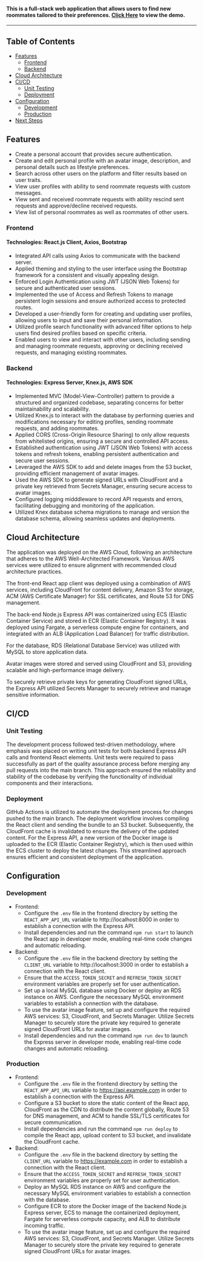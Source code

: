 #### This is a full-stack web application that allows users to find new roommates tailored to their preferences. [Click Here](http://51.20.185.60:3000/) to view the demo.

<hr/>

## Table of Contents

- [Features](#features)
  - [Frontend](#frontend)
  - [Backend](#backend)
- [Cloud Architecture](#cloud-architecture)
- [CI/CD](#cicd)
  - [Unit Testing](#unit-testing)
  - [Deployment](#deployment)
- [Configuration](#configuration)
  - [Development](#development)
  - [Production](#production)
- [Next Steps](#next-steps)

## Features

- Create a personal account that provides secure authentication.
- Create and edit personal profile with an avatar image, description, and personal details such as lifestyle preferences.
- Search across other users on the platform and filter results based on user traits.
- View user profiles with ability to send roommate requests with custom messages.
- View sent and received roommate requests with ability rescind sent requests and approve/decline received requests.
- View list of personal roommates as well as roommates of other users.

### Frontend

#### Technologies: React.js Client, Axios, Bootstrap

- Integrated API calls using Axios to communicate with the backend server.
- Applied theming and styling to the user interface using the Bootstrap framework for a consistent and visually appealing design.
- Enforced Login Authentication using JWT (JSON Web Tokens) for secure and authenticated user sessions.
- Implemented the use of Access and Refresh Tokens to manage persistent login sessions and ensure authorized access to protected routes.
- Developed a user-friendly form for creating and updating user profiles, allowing users to input and save their personal information.
- Utilized profile search functionality with advanced filter options to help users find desired profiles based on specific criteria.
- Enabled users to view and interact with other users, including sending and managing roommate requests, approving or declining received requests, and managing existing roommates.

### Backend

#### Technologies: Express Server, Knex.js, AWS SDK

- Implemented MVC (Model-View-Controller) pattern to provide a structured and organized codebase, separating concerns for better maintainability and scalability.
- Utilized Knex.js to interact with the database by performing queries and modifications necessary for editing profiles, sending roommate requests, and adding roommates.
- Applied CORS (Cross-Origin Resource Sharing) to only allow requests from whitelisted origins, ensuring a secure and controlled API access.
- Established authentication using JWT (JSON Web Tokens) with access tokens and refresh tokens, enabling persistent authentication and secure user sessions.
- Leveraged the AWS SDK to add and delete images from the S3 bucket, providing efficient management of avatar images.
- Used the AWS SDK to generate signed URLs with CloudFront and a private key retrieved from Secrets Manager, ensuring secure access to avatar images.
- Configured logging midddleware to record API requests and errors, facilitating debugging and monitoring of the application.
- Utilized Knex database schema migrations to manage and version the database schema, allowing seamless updates and deployments.

## Cloud Architecture

The application was deployed on the AWS Cloud, following an architecture that adheres to the AWS Well-Architected Framework. Various AWS services were utilized to ensure alignment with recommended cloud architecture practices.

The front-end React app client was deployed using a combination of AWS services, including CloudFront for content delivery, Amazon S3 for storage, ACM (AWS Certificate Manager) for SSL certificates, and Route 53 for DNS management.

The back-end Node.js Express API was containerized using ECS (Elastic Container Service) and stored in ECR (Elastic Container Registry). It was deployed using Fargate, a serverless compute engine for containers, and integrated with an ALB (Application Load Balancer) for traffic distribution.

For the database, RDS (Relational Database Service) was utilized with MySQL to store application data.

Avatar images were stored and served using CloudFront and S3, providing scalable and high-performance image delivery.

To securely retrieve private keys for generating CloudFront signed URLs, the Express API utilized Secrets Manager to securely retrieve and manage sensitive information.

## CI/CD

### Unit Testing

The development process followed test-driven methodology, where emphasis was placed on writing unit tests for both backend Express API calls and frontend React elements. Unit tests were required to pass successfully as part of the quality assurance process before merging any pull requests into the main branch. This approach ensured the reliability and stability of the codebase by verifying the functionality of individual components and their interactions.

### Deployment

GitHub Actions is utilized to automate the deployment process for changes pushed to the main branch. The deployment workflow involves compiling the React client and sending the bundle to an S3 bucket. Subsequently, the CloudFront cache is invalidated to ensure the delivery of the updated content. For the Express API, a new version of the Docker image is uploaded to the ECR (Elastic Container Registry), which is then used within the ECS cluster to deploy the latest changes. This streamlined approach ensures efficient and consistent deployment of the application.

## Configuration

### Development

- Frontend:
  - Configure the `.env` file in the frontend directory by setting the `REACT_APP_API_URL` variable to http://localhost:8000 in order to establish a connection with the Express API.
  - Install dependencies and run the command `npm run start` to launch the React app in developer mode, enabling real-time code changes and automatic reloading.
- Backend:
  - Configure the `.env` file in the backend directory by setting the `CLIENT_URL` variable to http://localhost:3000 in order to establish a connection with the React client.
  - Ensure that the `ACCESS_TOKEN_SECRET` and `REFRESH_TOKEN_SECRET` environment variables are properly set for user authentication.
  - Set up a local MySQL database using Docker or deploy an RDS instance on AWS. Configure the necessary MySQL environment variables to establish a connection with the database.
  - To use the avatar image feature, set up and configure the required AWS services: S3, CloudFront, and Secrets Manager. Utilize Secrets Manager to securely store the private key required to generate signed CloudFront URLs for avatar images.
  - Install dependencies and run the command `npm run dev` to launch the Express server in developer mode, enabling real-time code changes and automatic reloading.

### Production

- Frontend:
  - Configure the `.env` file in the frontend directory by setting the `REACT_APP_API_URL` variable to https://api.example.com in order to establish a connection with the Express API.
  - Configure a S3 bucket to store the static content of the React app, CloudFront as the CDN to distribute the content globally, Route 53 for DNS management, and ACM to handle SSL/TLS certificates for secure communication.
  - Install dependencies and run the command `npm run deploy` to compile the React app, upload content to S3 bucket, and invalidate the CloudFront cache.
- Backend:
  - Configure the `.env` file in the backend directory by setting the `CLIENT_URL` variable to https://example.com in order to establish a connection with the React client.
  - Ensure that the `ACCESS_TOKEN_SECRET` and `REFRESH_TOKEN_SECRET` environment variables are properly set for user authentication.
  - Deploy an MySQL RDS instance on AWS and configure the necessary MySQL environment variables to establish a connection with the database.
  - Configure ECR to store the Docker image of the backend Node.js Express server, ECS to manage the containerized deployment, Fargate for serverless compute capacity, and ALB to distribute incoming traffic.
  - To use the avatar image feature, set up and configure the required AWS services: S3, CloudFront, and Secrets Manager. Utilize Secrets Manager to securely store the private key required to generate signed CloudFront URLs for avatar images.

